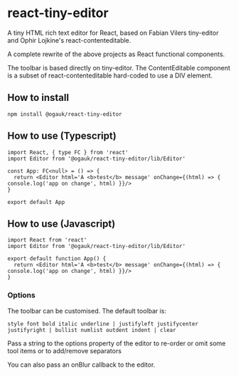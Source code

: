 # react-tiny-editor

A tiny HTML rich text editor for React, based on Fabian Vilers tiny-editor and Ophir Lojkine's react-contenteditable.

A complete rewrite of the above projects as React functional components.

The toolbar is based directly on tiny-editor. The ContentEditable component is a subset of react-contenteditable hard-coded to use a DIV element.

## How to install

```
npm install @ogauk/react-tiny-editor
```

## How to use (Typescript)

```
import React, { type FC } from 'react'
import Editor from '@ogauk/react-tiny-editor/lib/Editor'

const App: FC<null> = () => {
  return <Editor html='A <b>test</b> message' onChange={(html) => { console.log('app on change', html) }}/>
}

export default App
```

## How to use (Javascript)

```
import React from 'react'
import Editor from '@ogauk/react-tiny-editor/lib/Editor'

export default function App() {
  return <Editor html='A <b>test</b> message' onChange={(html) => { console.log('app on change', html) }}/>
}
```

### Options

  The toolbar can be customised. The default toolbar is:

    style font bold italic underline | justifyleft justifycenter justifyright | bullist numlist outdent indent | clear

  Pass a string to the options property of the editor to re-order or omit some tool items or to add/remove separators

  You can also pass an onBlur callback to the editor.
